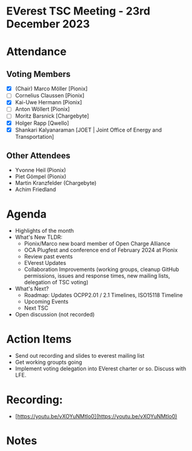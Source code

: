 # EVerest TSC Meeting - 23rd December 2023

# Attendance

## Voting Members

- [x] (Chair) Marco Möller [Pionix]
- [ ] Cornelius Claussen [Pionix]
- [x] Kai-Uwe Hermann [Pionix]
- [ ] Anton Wöllert [Pionix]
- [ ] Moritz Barsnick [Chargebyte]
- [x] Holger Rapp [Qwello]
- [x] Shankari Kalyanaraman [JOET | Joint Office of Energy and Transportation]

## Other Attendees
- Yvonne Heil (Pionix)
- Piet Gömpel (Pionix)
- Martin Kranzfelder (Chargebyte)
- Achim Friedland

# Agenda

- Highlights of the month
- What's New TLDR:
    - Pionix/Marco new board member of Open Charge Alliance
    - OCA Plugfest and conference end of February 2024 at Pionix
    - Review past events
    - EVerest Updates
    - Collaboration Improvements (working groups, cleanup GitHub permissions, issues and response times, new mailing lists, delegation of TSC voting)
- What's Next?
    - Roadmap: Updates OCPP2.01 / 2.1 Timelines, ISO15118 Timeline
    - Upcoming Events
    - Next TSC
- Open discussion (not recorded)

# Action Items
- Send out recording and slides to everest mailing list
- Get working groupts going
- Implement voting delegation into EVerest charter or so. Discuss with LFE.

# Recording:
- [https://youtu.be/vXOYuNMtlo0](https://youtu.be/vXOYuNMtlo0)

# Notes
